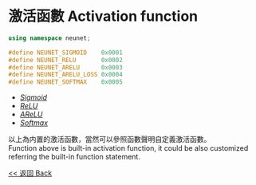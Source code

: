 # 激活函數 Activation function

```c++
using namespace neunet;

#define NEUNET_SIGMOID    0x0001
#define NEUNET_RELU       0x0002
#define NEUNET_ARELU      0x0003
#define NEUNET_ARELU_LOSS 0x0004
#define NEUNET_SOFTMAX    0x0005
```

- [$Sigmoid$](Sigmoid.md)
- [$ReLU$](ReLU.md)
- [$AReLU$](AReLU.md)
- [$Softmax$](Softmax.md)

以上為内置的激活函數，當然可以參照函數聲明自定義激活函數。\
Function above is built-in activation function, it could be also customized referring the built-in function statement.

[<< 返回 Back](../cover.md)
